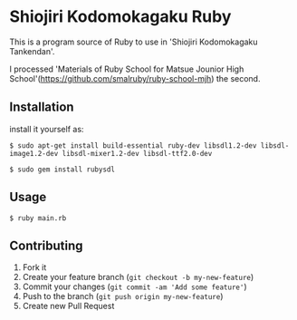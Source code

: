 # Shiojiri Kodomokagaku Ruby

This is a program source of Ruby to use in 'Shiojiri Kodomokagaku Tankendan'.

I processed 'Materials of Ruby School for Matsue Jounior High School'(https://github.com/smalruby/ruby-school-mjh) the second.

## Installation

install it yourself as:

    $ sudo apt-get install build-essential ruby-dev libsdl1.2-dev libsdl-image1.2-dev libsdl-mixer1.2-dev libsdl-ttf2.0-dev

    $ sudo gem install rubysdl

## Usage

    $ ruby main.rb

## Contributing

1. Fork it
2. Create your feature branch (`git checkout -b my-new-feature`)
3. Commit your changes (`git commit -am 'Add some feature'`)
4. Push to the branch (`git push origin my-new-feature`)
5. Create new Pull Request
